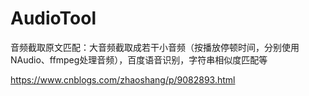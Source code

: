 # AudioTool
音频截取原文匹配：大音频截取成若干小音频（按播放停顿时间，分别使用NAudio、ffmpeg处理音频），百度语音识别，字符串相似度匹配等


https://www.cnblogs.com/zhaoshang/p/9082893.html
